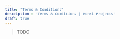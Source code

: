```yaml
---
title: "Terms & Conditions"
description : "Terms & Conditions | Monki Projects"
draft: true
---
```


> TODO
